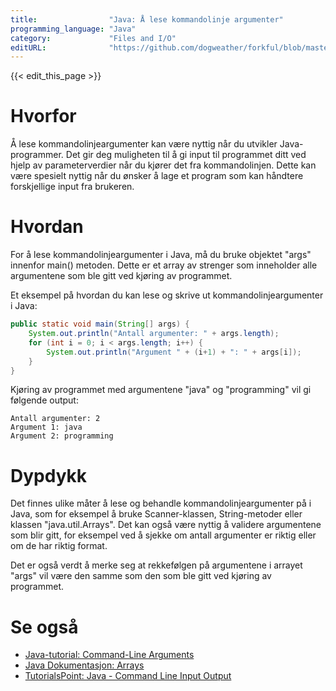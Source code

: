 ```yaml
---
title:                "Java: Å lese kommandolinje argumenter"
programming_language: "Java"
category:             "Files and I/O"
editURL:              "https://github.com/dogweather/forkful/blob/master/content/no/java/reading-command-line-arguments.md"
---
```


{{< edit_this_page >}}

# Hvorfor

Å lese kommandolinjeargumenter kan være nyttig når du utvikler Java-programmer. Det gir deg muligheten til å gi input til programmet ditt ved hjelp av parameterverdier når du kjører det fra kommandolinjen. Dette kan være spesielt nyttig når du ønsker å lage et program som kan håndtere forskjellige input fra brukeren.

# Hvordan

For å lese kommandolinjeargumenter i Java, må du bruke objektet "args" innenfor main() metoden. Dette er et array av strenger som inneholder alle argumentene som ble gitt ved kjøring av programmet.

Et eksempel på hvordan du kan lese og skrive ut kommandolinjeargumenter i Java:

```Java
public static void main(String[] args) {
    System.out.println("Antall argumenter: " + args.length);
    for (int i = 0; i < args.length; i++) {
        System.out.println("Argument " + (i+1) + ": " + args[i]);
    }
}
```

Kjøring av programmet med argumentene "java" og "programming" vil gi følgende output:

```
Antall argumenter: 2
Argument 1: java
Argument 2: programming
```

# Dypdykk

Det finnes ulike måter å lese og behandle kommandolinjeargumenter på i Java, som for eksempel å bruke Scanner-klassen, String-metoder eller klassen "java.util.Arrays". Det kan også være nyttig å validere argumentene som blir gitt, for eksempel ved å sjekke om antall argumenter er riktig eller om de har riktig format.

Det er også verdt å merke seg at rekkefølgen på argumentene i arrayet "args" vil være den samme som den som ble gitt ved kjøring av programmet.

# Se også

- [Java-tutorial: Command-Line Arguments](https://docs.oracle.com/javase/tutorial/essential/environment/cmdLineArgs.html)
- [Java Dokumentasjon: Arrays](https://docs.oracle.com/javase/8/docs/api/java/util/Arrays.html)
- [TutorialsPoint: Java - Command Line Input Output](https://www.tutorialspoint.com/java/io/javacommand_line_input.htm)